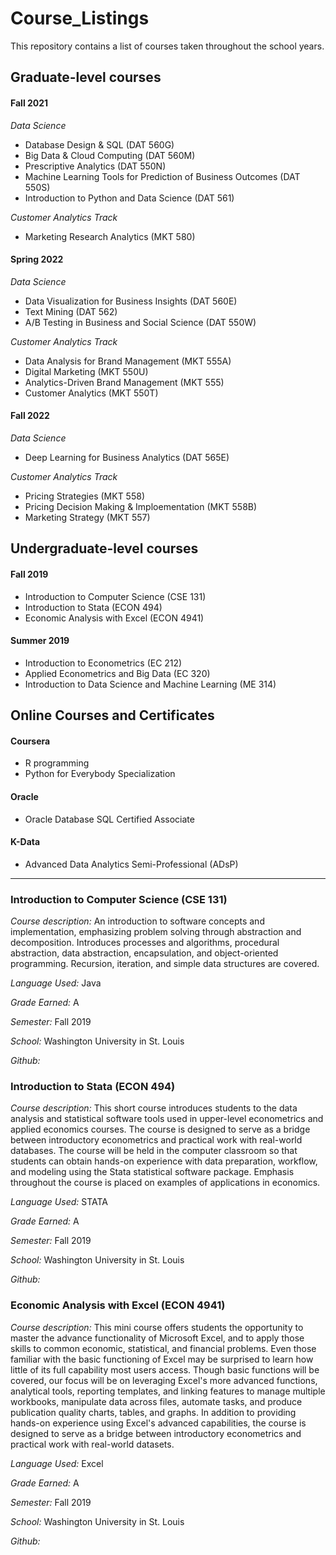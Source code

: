 # Course_Listings
This repository contains a list of courses taken throughout the school years.

## Graduate-level courses

#### Fall 2021

*Data Science*

- Database Design & SQL (DAT 560G)
- Big Data & Cloud Computing (DAT 560M)
- Prescriptive Analytics (DAT 550N) 
- Machine Learning Tools for Prediction of Business Outcomes (DAT 550S)
- Introduction to Python and Data Science (DAT 561)

*Customer Analytics Track*

- Marketing Research Analytics (MKT 580)

#### Spring 2022

*Data Science*

- Data Visualization for Business Insights (DAT 560E)
- Text Mining (DAT 562) 
- A/B Testing in Business and Social Science (DAT 550W)

*Customer Analytics Track*

- Data Analysis for Brand Management (MKT 555A)
- Digital Marketing (MKT 550U)
- Analytics-Driven Brand Management (MKT 555)
- Customer Analytics (MKT 550T)

#### Fall 2022

*Data Science*

- Deep Learning for Business Analytics (DAT 565E)

*Customer Analytics Track*

- Pricing Strategies (MKT 558)
- Pricing Decision Making & Imploementation (MKT 558B)
- Marketing Strategy (MKT 557)

## Undergraduate-level courses

#### Fall 2019 

- Introduction to Computer Science (CSE 131)
- Introduction to Stata (ECON 494)
- Economic Analysis with Excel (ECON 4941)

#### Summer 2019

- Introduction to Econometrics (EC 212)
- Applied Econometrics and Big Data (EC 320)
- Introduction to Data Science and Machine Learning (ME 314)

## Online Courses and Certificates

#### Coursera
- R programming
- Python for Everybody Specialization

#### Oracle
- Oracle Database SQL Certified Associate

#### K-Data
- Advanced Data Analytics Semi-Professional (ADsP)

------------
### Introduction to Computer Science (CSE 131)
*Course description:* An introduction to software concepts and implementation, emphasizing problem solving through abstraction and decomposition. Introduces processes and algorithms, procedural abstraction, data abstraction, encapsulation, and object-oriented programming. Recursion, iteration, and simple data structures are covered.

*Language Used:* Java

*Grade Earned:* A

*Semester:* Fall 2019

*School:* Washington University in St. Louis

*Github:*

### Introduction to Stata (ECON 494)
*Course description:* This short course introduces students to the data analysis and statistical software tools used in upper-level econometrics and applied economics courses. The course is designed to serve as a bridge between introductory econometrics and practical work with real-world databases. The course will be held in the computer classroom so that students can obtain hands-on experience with data preparation, workflow, and modeling using the Stata statistical software package. Emphasis throughout the course is placed on examples of applications in economics. 

*Language Used:* STATA

*Grade Earned:* A

*Semester:* Fall 2019

*School:* Washington University in St. Louis

*Github:*

### Economic Analysis with Excel (ECON 4941)
*Course description:* This mini course offers students the opportunity to master the advance functionality of Microsoft Excel, and to apply those skills to common economic, statistical, and financial problems. Even those familiar with the basic functioning of Excel may be surprised to learn how little of its full capability most users access. Though basic functions will be covered, our focus will be on leveraging Excel's more advanced functions, analytical tools, reporting templates, and linking features to manage multiple workbooks, manipulate data across files, automate tasks, and produce publication quality charts, tables, and graphs. In addition to providing hands-on experience using Excel's advanced capabilities, the course is designed to serve as a bridge between introductory econometrics and practical work with real-world datasets. 

*Language Used:* Excel

*Grade Earned:* A

*Semester:* Fall 2019

*School:* Washington University in St. Louis

*Github:*
